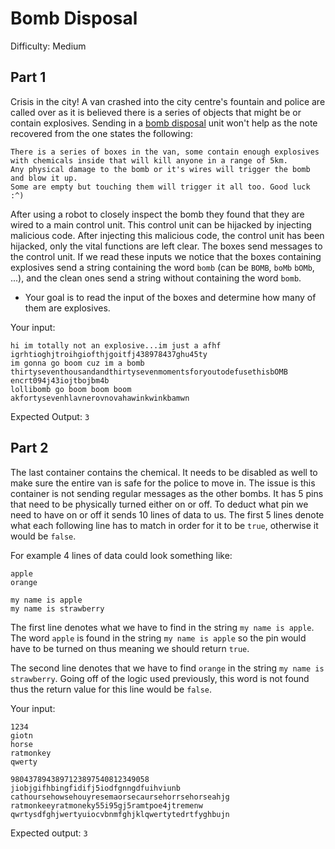 # Bomb Disposal
Difficulty: Medium

## Part 1
Crisis in the city! A van crashed into the city centre's fountain and police are called over as it is believed there is a series of objects that might be or contain
explosives. Sending in a [bomb disposal](https://en.wikipedia.org/wiki/Bomb_disposal) unit won't help as the note recovered from the one states the following:
```
There is a series of boxes in the van, some contain enough explosives with chemicals inside that will kill anyone in a range of 5km. 
Any physical damage to the bomb or it's wires will trigger the bomb and blow it up. 
Some are empty but touching them will trigger it all too. Good luck :^)
```

After using a robot to closely inspect the bomb they found that they are wired to a main control unit. This control unit can be hijacked by injecting malicious code.
After injecting this malicious code, the control unit has been hijacked, only the vital functions are left clear. The boxes send messages to the control unit.
If we read these inputs we notice that the boxes containing explosives send a string containing the word `bomb` (can be `BOMB`, `boMb` `bOMb`, ...), and the clean ones
send a string without containing the word `bomb`.

- Your goal is to read the input of the boxes and determine how many of them are explosives.

Your input:
```
hi im totally not an explosive...im just a afhf
igrhtioghjtroihgiofthjgoitfj438978437ghu45ty
im gonna go boom cuz im a bomb
thirtyseventhousandandthirtysevenmomentsforyoutodefusethisbOMB
encrt094j43iojtbojbm4b
lollibomb go boom boom boom
akfortysevenhlavnerovnovahawinkwinkbamwn
```

Expected Output: `3`

## Part 2
The last container contains the chemical. It needs to be disabled as well to make sure the entire van is safe for the police to move in. The issue is this container is not
sending regular messages as the other bombs. It has 5 pins that need to be physically turned either on or off. To deduct what pin we need to have on or off it sends
10 lines of data to us. The first 5 lines denote what each following line has to match in order for it to be `true`, otherwise it would be `false`.

For example 4 lines of data could look something like:
```
apple
orange

my name is apple
my name is strawberry
```

The first line denotes what we have to find in the string `my name is apple`. The word `apple` is found in the string `my name is apple` so the pin would have to be turned on
thus meaning we should return `true`.

The second line denotes that we have to find `orange` in the string `my name is strawberry`. Going off of the logic used previously, this word is not found thus the return
value for this line would be `false`.

Your input:
```
1234
giotn
horse
ratmonkey
qwerty

9804378943897123897540812349058
jiobjgifhbingfidifj5iodfgnngdfuihviunb
cathoursehowsehouyresemaorsecaursehorrsehorseahjg
ratmonkeeyratmoneky55i95gj5ramtpoe4jtremenw
qwrtysdfghjwertyuiocvbnmfghjklqwertytedrtfyghbujn
```

Expected output: `3`
